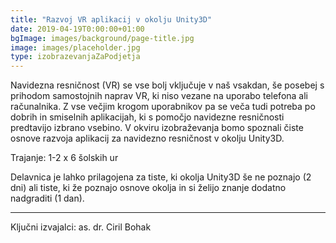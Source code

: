 ```yaml
---
title: "Razvoj VR aplikacij v okolju Unity3D"
date: 2019-04-19T0:00:00+01:00
bgImage: images/background/page-title.jpg
image: images/placeholder.jpg
type: izobrazevanjaZaPodjetja
---
```

Navidezna resničnost (VR) se vse bolj vključuje v naš vsakdan, še posebej s prihodom samostojnih naprav VR, ki niso vezane na uporabo telefona ali računalnika. 
Z vse večjim krogom uporabnikov pa se veča tudi potreba po dobrih in smiselnih aplikacijah, ki s pomočjo navidezne resničnosti predtavijo izbrano vsebino. 
V okviru izobraževanja bomo spoznali čiste osnove razvoja aplikacij za navidezno resničnost v okolju Unity3D.

Trajanje: 1-2 x 6 šolskih ur

Delavnica je lahko prilagojena za tiste, ki okolja Unity3D še ne poznajo (2 dni) ali tiste, ki že poznajo
osnove okolja in si želijo znanje dodatno nadgraditi (1 dan).

---

Ključni izvajalci: as. dr. Ciril Bohak